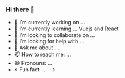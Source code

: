 ### Hi there 👋


- 🔭 I’m currently working on ...
- 🌱 I’m currently learning ... Vuejs and React
- 👯 I’m looking to collaborate on ...
- 🤔 I’m looking for help with ...
- 💬 Ask me about ...
- 📫 How to reach me: ...
- 😄 Pronouns: ...
- ⚡ Fun fact: ...
-->
